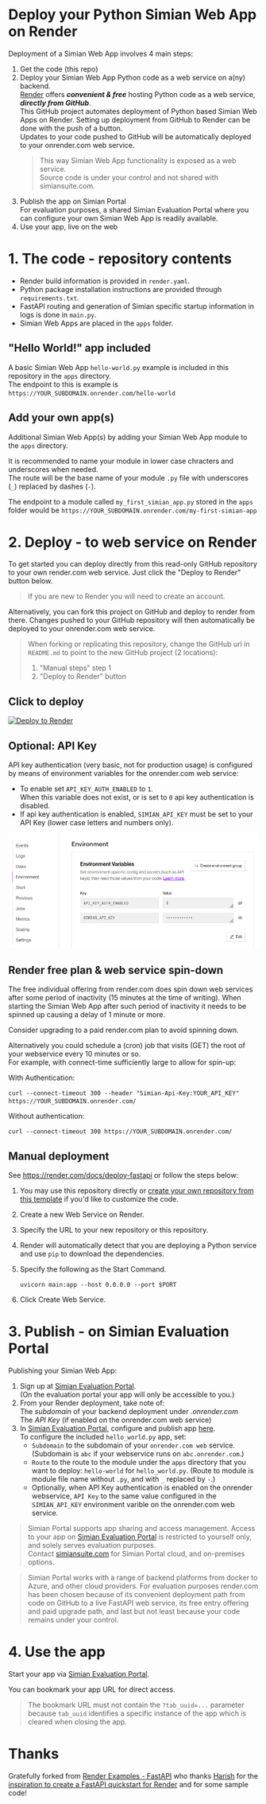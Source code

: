 # Deploy your Python Simian Web App on Render

Deployment of a Simian Web App involves 4 main steps:
1. Get the code (this repo)
2. Deploy your Simian Web App Python code as a web service on a(ny) backend.  
   [Render](https://render.com) offers _**convenient & free**_ hosting Python code as a web service, _**directly from GitHub**_.   
   This GitHub project automates deployment of Python based Simian Web Apps on Render.
   Setting up deployment from GitHub to Render can be done with the push of a button.  
   Updates to your code pushed to GitHub will be automatically deployed to your onrender.com web service.  
   > This way Simian Web App functionality is exposed as a web service.  
   > Source code is under your control and not shared with simiansuite.com.
3. Publish the app on Simian Portal  
   For evaluation purposes, a shared Simian Evaluation Portal where you can configure your own Simian Web App is readily available.  
4. Use your app, live on the web

# 1. The code - repository contents
- Render build information is provided in `render.yaml`.
- Python package installation instructions are provided through `requirements.txt`.
- FastAPI routing and generation of Simian specific startup information in logs is done in `main.py`.
- Simian Web Apps are placed in the `apps` folder.

## "Hello World!" app included
A basic Simian Web App `hello-world.py` example is included in this repository in the `apps` directory.  
The endpoint to this is example is `https://YOUR_SUBDOMAIN.onrender.com/hello-world`

## Add your own app(s)
Additional Simian Web App(s) by adding your Simian Web App module to the `apps` directory.  

It is recommended to name your module in lower case chracters and underscores when needed.  
The route will be the base name of your module `.py` file with underscores (`_`) replaced by dashes (`-`).

The endpoint to a module called `my_first_simian_app.py` stored in the `apps` folder would be `https://YOUR_SUBDOMAIN.onrender.com/my-first-simian-app`

# 2. Deploy - to web service on Render
To get started you can deploy directly from this read-only GitHub repository to your own render.com web service.  Just click the "Deploy to Render" button below.

> If you are new to Render you will need to create an account.

Alternatively, you can fork this project on GitHub and deploy to render from there. Changes pushed to your GitHub repository will then automatically be deployed to your onrender.com web service.

> When forking or replicating this repository, change the GitHub url in `README.md` to point to the new GitHub project (2 locations):  
> 1. "Manual steps" step 1
> 2. "Deploy to Render" button

## Click to deploy

[![Deploy to Render](https://render.com/images/deploy-to-render-button.svg)](https://render.com/deploy?repo=https://github.com/Simian-Web-Apps/simian-deploy-render/)

## Optional: API Key
API key authentication (very basic, not for production usage) is configured by means of environment variables for the onrender.com web service:  
- To enable set `API_KEY_AUTH_ENABLED` to `1`.  
  When this variable does not exist, or is set to `0` api key authentication is disabled.
- If api key authentication is enabled, `SIMIAN_API_KEY` must be set to your API Key (lower case letters and numbers only).
  
![alt text](readme-images/image.png)

## Render free plan & web service spin-down
The free individual offering from render.com does spin down web services after some period of inactivity (15 minutes at the time of writing).
When starting the Simian Web App after such period of inactivity it needs to be spinned up causing a delay of 1 minute or more. 

Consider upgrading to a paid render.com plan to avoid spinning down.

Alternatively you could schedule a (cron) job that visits (GET) the root of your webservice every 10 minutes or so.  
For example, with connect-time sufficiently large to allow for spin-up:  

With Authentication:  
```
curl --connect-timeout 300 --header "Simian-Api-Key:YOUR_API_KEY" https://YOUR_SUBDOMAIN.onrender.com/
```  

Without authentication:  
```
curl --connect-timeout 300 https://YOUR_SUBDOMAIN.onrender.com/
```  

## Manual deployment
See https://render.com/docs/deploy-fastapi or follow the steps below:

1. You may use this repository directly or [create your own repository from this template](https://github.com/Simian-Web-Apps/simian-deploy-render/generate) if you'd like to customize the code.
2. Create a new Web Service on Render.
3. Specify the URL to your new repository or this repository.
4. Render will automatically detect that you are deploying a Python service and use `pip` to download the dependencies.
5. Specify the following as the Start Command.

    ```shell
    uvicorn main:app --host 0.0.0.0 --port $PORT
    ```

6. Click Create Web Service.

# 3. Publish - on Simian Evaluation Portal
Publishing your Simian Web App:
1. Sign up at [Simian Evaluation Portal](https://evaluate.simiansuite.com/).  
   (On the evaluation portal your app will only be accessible to you.)   
1. From your Render deployment, take note of:  
   The _subdomain_ of your backend deployment under _.onrender.com_  
   The _API Key_ (if enabled on the onrender.com web service)  
1. In [Simian Evaluation Portal](https://evaluate.simiansuite.com/), configure and publish app [here](https://evaluate.simiansuite.com/configure_my_app/).  
   To configure the included `hello_world.py` app, set:
   - `Subdomain` to the subdomain of your `onrender.com web` service.  
     (Subdomain is `abc` if your webservice runs on `abc.onrender.com`.)
   - `Route` to the route to the module under the `apps` directory that you want to deploy: `hello-world` for `hello_world.py`.
     (Route to module is module file name without `.py`, and with `_` replaced by `-`.)
   - Optionally, when API Key authentication is enabled on the onrender webservice, `API Key` to the same value configured in the `SIMIAN_API_KEY` environment varible on the onrender.com web service.

> Simian Portal supports app sharing and access management. Access to your app on [Simian Evaluation Portal](https://evaluate.simiansuite.com/) is restricted to yourself only, and solely serves evaluation purposes.  
> Contact [simiansuite.com](https://simiansuite.com/contact-us/) for Simian Portal cloud, and on-premises options.

> Simian Portal works with a range of backend platforms from docker to Azure, and other cloud providers.
> For evaluation purposes render.com has been chosen because of its convenient deployment path from code on GitHub to a live FastAPI web service, its free entry offering and paid upgrade path, and last but not least because your code remains under your control.

# 4. Use the app
Start your app via [Simian Evaluation Portal](https://evaluate.simiansuite.com/).  

You can bookmark your app URL for direct access. 

> The bookmark URL must not contain the `?tab_uuid=...` parameter because `tab_uuid` identifies a specific instance of the app which is cleared when closing the app.

# Thanks
Gratefully forked from [Render Examples - FastAPI](https://github.com/render-examples/fastapi) who thanks [Harish](https://harishgarg.com) for the [inspiration to create a FastAPI quickstart for Render](https://twitter.com/harishkgarg/status/1435084018677010434) and for some sample code!
